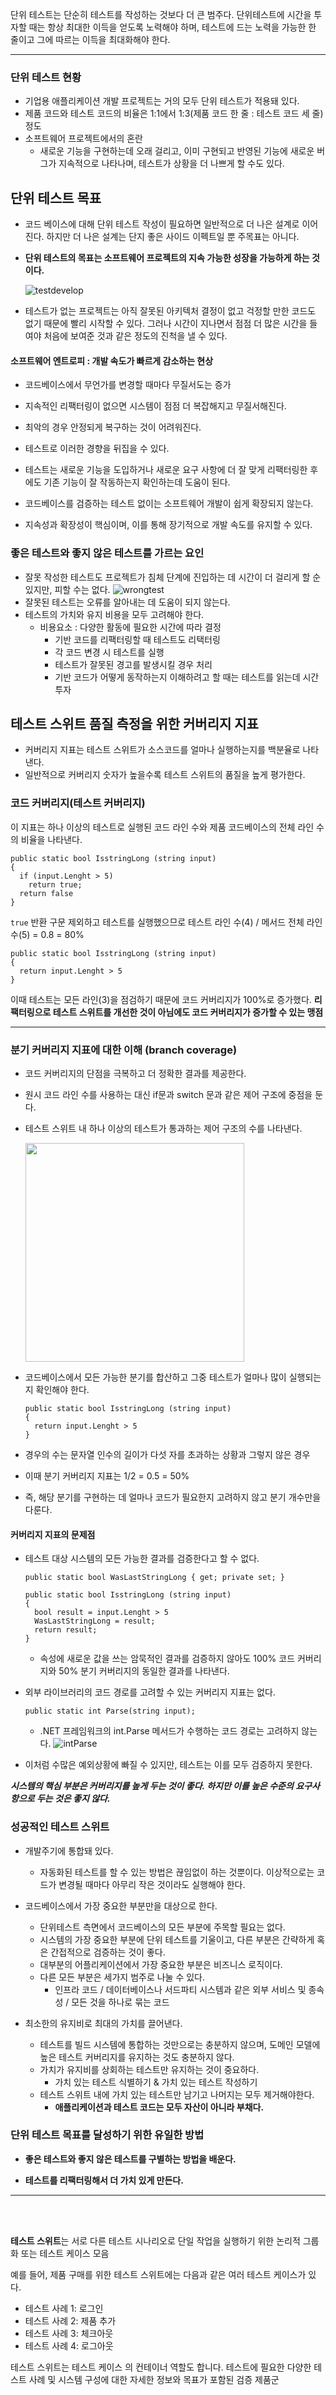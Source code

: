 단위 테스트는 단순히 테스트를 작성하는 것보다 더 큰 범주다.
단위테스트에 시간을 투자할 때는 항상 최대한 이득을 얻도록 노력해야 하며, 테스트에 드는 노력을 가능한 한 줄이고 그에 따르는 이득을 최대화해야 한다.

---

### 단위 테스트 현황

- 기업용 애플리케이션 개발 프로젝트는 거의 모두 단위 테스트가 적용돼 있다.
- 제품 코드와 테스트 코드의 비율은 1:1에서 1:3(제품 코드 한 줄 : 테스트 코드 세 줄) 정도
- 소프트웨어 프로젝트에서의 혼란
  - 새로운 기능을 구현하는데 오래 걸리고, 이미 구현되고 반영된 기능에 새로운 버그가 지속적으로 나타나며, 테스트가 상황을 더 나쁘게 할 수도 있다.

## 단위 테스트 목표

- 코드 베이스에 대해 단위 테스트 작성이 필요하면 일반적으로 더 나은 설계로 이어진다. 하지만 더 나은 설계는 단지 좋은 사이드 이펙트일 뿐 주목표는 아니다.
- **단위 테스트의 목표는 소프트웨어 프로젝트의 지속 가능한 성장을 가능하게 하는 것이다.**

  ![testdevelop](https://github.com/zhwltlr/TestCode-Study/assets/100506719/b49696d8-f056-42a5-83e7-2fe4b50e85d1)

- 테스트가 없는 프로젝트는 아직 잘못된 아키텍처 결정이 없고 걱정할 만한 코드도 없기 때문에 빨리 시작할 수 있다. 그러나 시간이 지나면서 점점 더 많은 시간을 들여야 처음에 보여준 것과 같은 정도의 진척을 낼 수 있다.

#### 소프트웨어 엔트로피 : 개발 속도가 빠르게 감소하는 현상

- 코드베이스에서 무언가를 변경할 때마다 무질서도는 증가
- 지속적인 리팩터링이 없으면 시스템이 점점 더 복잡해지고 무질서해진다.
- 최악의 경우 안정되게 복구하는 것이 어려워진다.

- 테스트로 이러한 경향을 뒤집을 수 있다.
- 테스트는 새로운 기능을 도입하거나 새로운 요구 사항에 더 잘 맞게 리팩터링한 후에도 기존 기능이 잘 작동하는지 확인하는데 도움이 된다.
- 코드베이스를 검증하는 테스트 없이는 소프트웨어 개발이 쉽게 확장되지 않는다.
- 지속성과 확장성이 핵심이며, 이를 통해 장기적으로 개발 속도를 유지할 수 있다.

### 좋은 테스트와 좋지 않은 테스트를 가르는 요인

- 잘못 작성한 테스트도 프로젝트가 침체 단계에 진입하는 데 시간이 더 걸리게 할 순 있지만, 피할 수는 없다.
  ![wrongtest](https://github.com/zhwltlr/TestCode-Study/assets/100506719/415779c4-4df1-4eb2-bd3a-5aad9c2d91d4)
- 잘못된 테스트는 오류를 알아내는 데 도움이 되지 않는다.
- 테스트의 가치와 유지 비용을 모두 고려해야 한다.
  - 비용요소 : 다양한 활동에 필요한 시간에 따라 결정
    - 기반 코드를 리팩터링할 때 테스트도 리택터링
    - 각 코드 변경 시 테스트를 실행
    - 테스트가 잘못된 경고를 발생시킬 경우 처리
    - 기반 코드가 어떻게 동작하는지 이해하려고 할 때는 테스트를 읽는데 시간 투자

## 테스트 스위트 품질 측정을 위한 커버리지 지표

- 커버리지 지표는 테스트 스위트가 소스코드를 얼마나 실행하는지를 백분율로 나타낸다.
- 일반적으로 커버리지 숫자가 높을수록 테스트 스위트의 품질을 높게 평가한다.

### 코드 커버리지(테스트 커버리지)

이 지표는 하나 이상의 테스트로 실행된 코드 라인 수와 제품 코드베이스의 전체 라인 수의 비율을 나타낸다.

```
public static bool IsstringLong (string input)
{
  if (input.Lenght > 5)
    return true;
  return false
}
```

`true` 반환 구문 제외하고 테스트를 실행했으므로 테스트 라인 수(4) / 메서드 전체 라인 수(5) = 0.8 = 80%

```
public static bool IsstringLong (string input)
{
  return input.Lenght > 5
}
```

이때 테스트는 모든 라인(3)을 점검하기 때문에 코드 커버리지가 100%로 증가했다.
**리팩터링으로 테스트 스위트를 개선한 것이 아님에도 코드 커버리지가 증가할 수 있는 맹점**

---

### 분기 커버리지 지표에 대한 이해 (branch coverage)

- 코드 커버리지의 단점을 극복하고 더 정확한 결과를 제공한다.
- 원시 코드 라인 수를 사용하는 대신 if문과 switch 문과 같은 제어 구조에 중점을 둔다.
- 테스트 스위트 내 하나 이상의 테스트가 통과하는 제어 구조의 수를 나타낸다.

  <img src="https://github.com/zhwltlr/TestCode-Study/assets/100506719/9002e382-671e-4441-9fe5-173097f7a6de"  width="350" />

- 코드베이스에서 모든 가능한 분기를 합산하고 그중 테스트가 얼마나 많이 실행되는지 확인해야 한다.

  ```
  public static bool IsstringLong (string input)
  {
    return input.Lenght > 5
  }
  ```

- 경우의 수는 문자열 인수의 길이가 다섯 자를 초과하는 상황과 그렇지 않은 경우
- 이때 분기 커버리지 지표는 1/2 = 0.5 = 50%
- 즉, 해당 분기를 구현하는 데 얼마나 코드가 필요한지 고려하지 않고 분기 개수만을 다룬다.

#### 커버리지 지표의 문제점

- 테스트 대상 시스템의 모든 가능한 결과를 검증한다고 할 수 없다.

  ```
  public static bool WasLastStringLong { get; private set; }

  public static bool IsstringLong (string input)
  {
    bool result = input.Lenght > 5
    WasLastStringLong = result;
    return result;
  }
  ```

  - 속성에 새로운 값을 쓰는 암묵적인 결과를 검증하지 않아도 100% 코드 커버리지와 50% 분기 커버리지의 동일한 결과를 나타낸다.

- 외부 라이브러리의 코드 경로를 고려할 수 있는 커버리지 지표는 없다.

  ```
  public static int Parse(string input);
  ```

  - .NET 프레임워크의 int.Parse 메서드가 수행하는 코드 경로는 고려하지 않는다.
    ![intParse](https://github.com/zhwltlr/TestCode-Study/assets/100506719/1cf799cd-df99-4063-bbe5-ff35660c78be)

- 이처럼 수많은 예외상황에 빠질 수 있지만, 테스트는 이를 모두 검증하지 못한다.

**_시스템의 핵심 부분은 커버리지를 높게 두는 것이 좋다. 하지만 이를 높은 수준의 요구사항으로 두는 것은 좋지 않다._**

### 성공적인 테스트 스위트

- 개발주기에 통합돼 있다.

  - 자동화된 테스트를 할 수 있는 방법은 끊임없이 하는 것뿐이다. 이상적으로는 코드가 변경될 때마다 아무리 작은 것이라도 실행해야 한다.

- 코드베이스에서 가장 중요한 부분만을 대상으로 한다.

  - 단위테스트 측면에서 코드베이스의 모든 부분에 주목할 필요는 없다.
  - 시스템의 가장 중요한 부분에 단위 테스트를 기울이고, 다른 부분은 간략하게 혹은 간접적으로 검증하는 것이 좋다.
  - 대부분의 어플리케이션에서 가장 중요한 부분은 비즈니스 로직이다.
  - 다른 모든 부분은 세가지 범주로 나눌 수 있다.
    - 인프라 코드 / 데이터베이스나 서드파티 시스템과 같은 외부 서비스 및 종속성 / 모든 것을 하나로 묶는 코드

- 최소한의 유지비로 최대의 가치를 끌어낸다.
  - 테스트를 빌드 시스템에 통합하는 것만으로는 충분하지 않으며, 도메인 모델에 높은 테스트 커버리지를 유지하는 것도 충분하지 않다.
  - 가치가 유지비를 상회하는 테스트만 유지하는 것이 중요하다.
    - 가치 있는 테스트 식별하기 & 가치 있는 테스트 작성하기
  - 테스트 스위트 내에 가치 있는 테스트만 남기고 나머지는 모두 제거해야한다.
    - **애플리케이션과 테스트 코드는 모두 자산이 아니라 부채다.**

### 단위 테스트 목표를 달성하기 위한 유일한 방법

- **좋은 테스트와 좋지 않은 테스트를 구별하는 방법을 배운다.**

- **테스트를 리팩터링해서 더 가치 있게 만든다.**

---

<br />
<br />

**테스트 스위트**는 서로 다른 테스트 시나리오로 단일 작업을 실행하기 위한 논리적 그룹화 또는 테스트 케이스 모음

예를 들어, 제품 구매를 위한 테스트 스위트에는 다음과 같은 여러 테스트 케이스가 있다.

- 테스트 사례 1: 로그인
- 테스트 사례 2: 제품 추가
- 테스트 사례 3: 체크아웃
- 테스트 사례 4: 로그아웃

테스트 스위트는 테스트 케이스 의 컨테이너 역할도 합니다. 테스트에 필요한 다양한 테스트 사례 및 시스템 구성에 대한 자세한 정보와 목표가 포함된 검증 제품군
